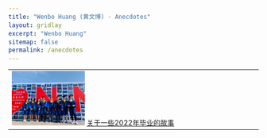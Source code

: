 ```yaml
---
title: "Wenbo Huang (黄文博) - Anecdotes"
layout: gridlay
excerpt: "Wenbo Huang"
sitemap: false
permalink: /anecdotes
---
```


<table class="table table-striped table-bordered table-vcenter">
    <tr>
        <td>
            <div class="mdl-cell mdl-cell--2-col">
                <a href=" " target="_blank">
                <img width="30%"  src="../images/album/master2022.jpg"></a>
                <a href=" ">关于一些2022年毕业的故事</a>
            </div>
        </td>
        <!-- <td>
            <div class="mdl-cell mdl-cell--2-col">
                <a href="https://github.com/Charmve/computer-vision-in-action/blob/main/docs/2__实战篇/chapter7_经典卷积神经网络架构-原理与PyTorch实现/7.1240%实战Kaggle比赛：图像分类（CIFAR-10）.md" target="_blank">
				<img width="40%"  src="https://user-images.githubusercontent.com/29084184/128386363-dc0c987c-b374-4e43-9e56-65c30f7a1899.png"></a>
            </div>
        </td>
        <td>
            <div class="mdl-cell mdl-cell--2-col">
                <a href="https://github.com/Charmve/computer-vision-in-action/blob/main/docs/2_实战篇/chapter7_经典卷积神经网络架构-原理与PyTorch实现/7.1340%实战Kaggle比赛：狗的品种识别（ImageNet40%Dogs）.md" target="_blank">
				<img width="40%"  src="https://user-images.githubusercontent.com/29084184/128386468-ca555572-a98d-44c5-bdef-442371322ee7.png"></a>
            </div>
        </td>
    </tr>
    <tr>
        <td>
            <div class="mdl-cell mdl-cell--2-col">
                <a href="https://nbviewer.jupyter.org/format/slides/github/Charmve/computer-vision-in-action/blob/main/notebooks/chapter12_practice-projects/Bringing-Old-Photo-Back-to-Life.ipynb" target="_blank">
				<img width="40%"  src="https://user-images.githubusercontent.com/29084184/128386504-25a9f798-be68-430d-b771-bd8db607c151.png"></a>
                </div>
        </td>
        <td>
            <div class="mdl-cell mdl-cell--2-col">
                <a href="https://github.com/Charmve/Awesome-Lane-Detection/tree/main/lane-detector" target="_blank">
				<img width="40%"  src="https://user-images.githubusercontent.com/29084184/128386530-d64210f0-d903-4004-9f6c-eb480d326241.png"></a>
                </div>
        </td>
        <td>
            <div class="mdl-cell mdl-cell--2-col">
                <a href="https://github.com/Charmve/computer-vision-in-action/blob/main/docs/3_进阶篇/chapter12-生成对抗模型/chapter12.3.3_neural-style.md" target="_blank">
				<img width="40%"  src="https://user-images.githubusercontent.com/29084184/128386405-4223b171-a318-4f76-93b3-0fff016aa39f.png"></a>
				<a href="https://claydon-wang.github.io/">SSSSS</a>
                </div>
        </td> -->
    </tr>
</table>
